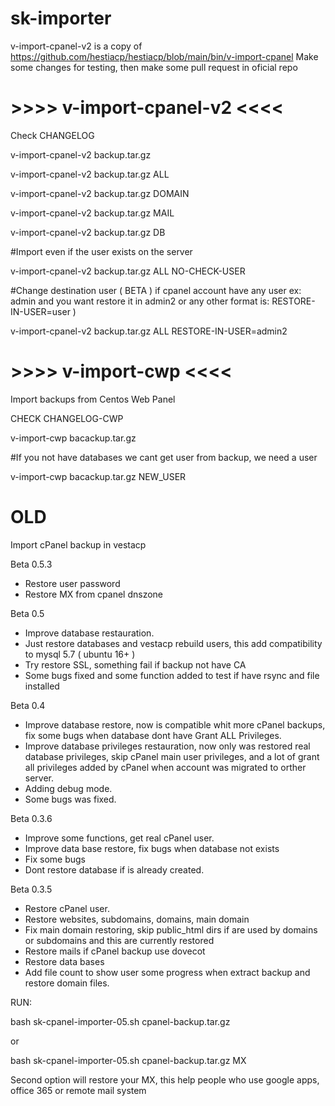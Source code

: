 # sk-importer
v-import-cpanel-v2 is a copy of https://github.com/hestiacp/hestiacp/blob/main/bin/v-import-cpanel
Make some changes for testing, then make some pull request in oficial repo

# >>>> v-import-cpanel-v2 <<<<
 Check CHANGELOG
 
 v-import-cpanel-v2 backup.tar.gz
 
 v-import-cpanel-v2 backup.tar.gz ALL
 
 v-import-cpanel-v2 backup.tar.gz DOMAIN
 
 v-import-cpanel-v2 backup.tar.gz MAIL
 
 v-import-cpanel-v2 backup.tar.gz DB

#Import even if the user exists on the server

 v-import-cpanel-v2 backup.tar.gz ALL NO-CHECK-USER
 
#Change destination user ( BETA ) if cpanel account have any user ex: admin and you want restore it in admin2 or any other format is: RESTORE-IN-USER=user )

v-import-cpanel-v2 backup.tar.gz ALL RESTORE-IN-USER=admin2

# >>>> v-import-cwp <<<<

Import backups from Centos Web Panel

CHECK CHANGELOG-CWP

v-import-cwp bacackup.tar.gz

#If you not have databases we cant get user from backup, we need a user

v-import-cwp bacackup.tar.gz NEW_USER



# OLD
Import cPanel backup in vestacp

Beta 0.5.3

- Restore user password
- Restore MX from cpanel dnszone

Beta 0.5

- Improve database restauration.
- Just restore databases and vestacp rebuild users, this add compatibility to mysql 5.7 ( ubuntu 16+ )
- Try restore SSL, something fail if backup not have CA
- Some bugs fixed and some function added to test if have rsync and file installed

Beta 0.4

- Improve database restore, now is compatible whit more cPanel backups, fix some bugs when database dont have Grant ALL Privileges.
- Improve database privileges restauration, now only was restored real database privileges, skip cPanel main user privileges, and a lot of grant all privileges added by cPanel when account was migrated to orther server.
- Adding debug mode.
- Some bugs was fixed.

Beta 0.3.6

- Improve some functions, get real cPanel user.
- Improve data base restore, fix bugs when database not exists
- Fix some bugs
- Dont restore database if is already created.
 
Beta 0.3.5

-  Restore cPanel user.
-  Restore websites, subdomains, domains, main domain
-  Fix main domain restoring, skip public_html dirs if are used by domains or subdomains and this are currently restored
-  Restore mails if cPanel backup use dovecot
-  Restore data bases
-  Add file count to show user some progress when extract backup and restore domain files.

RUN:

bash sk-cpanel-importer-05.sh cpanel-backup.tar.gz

or

bash sk-cpanel-importer-05.sh cpanel-backup.tar.gz MX

Second option will restore your MX, this help people who use google apps, office 365 or remote mail system
